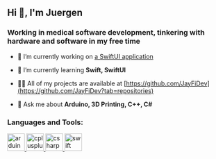 ## Hi 👋, I'm Juergen 
### Working in medical software development, tinkering with hardware and software in my free time</h3>


- 🔭 I’m currently working on [a SwiftUI application](https://github.com/JayFiDev/StoreAway)

- 🌱 I’m currently learning **Swift, SwiftUI**

- 👨‍💻 All of my projects are available at [https://github.com/JayFiDev](https://github.com/JayFiDev?tab=repositories)

- 💬 Ask me about **Arduino, 3D Printing, C++, C#**


<h3 align="left">Languages and Tools:</h3>
<p align="left"> <a href="https://www.arduino.cc/" target="_blank"> <img src="https://cdn.worldvectorlogo.com/logos/arduino-1.svg" alt="arduino" width="40" height="40"/> </a> <a href="https://www.w3schools.com/cpp/" target="_blank"> <img src="https://devicons.github.io/devicon/devicon.git/icons/cplusplus/cplusplus-original.svg" alt="cplusplus" width="40" height="40"/> </a> <a href="https://www.w3schools.com/cs/" target="_blank"> <img src="https://devicons.github.io/devicon/devicon.git/icons/csharp/csharp-original.svg" alt="csharp" width="40" height="40"/> </a> <a href="https://developer.apple.com/swift/" target="_blank"> <img src="https://devicons.github.io/devicon/devicon.git/icons/swift/swift-original.svg" alt="swift" width="40" height="40"/> </a> </p>
